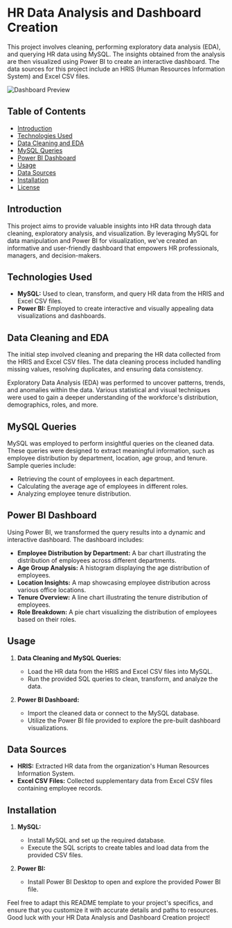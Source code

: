 # HR Data Analysis and Dashboard Creation

This project involves cleaning, performing exploratory data analysis (EDA), and querying HR data using MySQL. The insights obtained from the analysis are then visualized using Power BI to create an interactive dashboard. The data sources for this project include an HRIS (Human Resources Information System) and Excel CSV files.

![Dashboard Preview](dashboard_preview.png)

## Table of Contents

- [Introduction](#introduction)
- [Technologies Used](#technologies-used)
- [Data Cleaning and EDA](#data-cleaning-and-eda)
- [MySQL Queries](#mysql-queries)
- [Power BI Dashboard](#power-bi-dashboard)
- [Usage](#usage)
- [Data Sources](#data-sources)
- [Installation](#installation)
- [License](#license)

## Introduction

This project aims to provide valuable insights into HR data through data cleaning, exploratory analysis, and visualization. By leveraging MySQL for data manipulation and Power BI for visualization, we've created an informative and user-friendly dashboard that empowers HR professionals, managers, and decision-makers.

## Technologies Used

- **MySQL:** Used to clean, transform, and query HR data from the HRIS and Excel CSV files.
- **Power BI:** Employed to create interactive and visually appealing data visualizations and dashboards.

## Data Cleaning and EDA

The initial step involved cleaning and preparing the HR data collected from the HRIS and Excel CSV files. The data cleaning process included handling missing values, resolving duplicates, and ensuring data consistency.

Exploratory Data Analysis (EDA) was performed to uncover patterns, trends, and anomalies within the data. Various statistical and visual techniques were used to gain a deeper understanding of the workforce's distribution, demographics, roles, and more.

## MySQL Queries

MySQL was employed to perform insightful queries on the cleaned data. These queries were designed to extract meaningful information, such as employee distribution by department, location, age group, and tenure. Sample queries include:

- Retrieving the count of employees in each department.
- Calculating the average age of employees in different roles.
- Analyzing employee tenure distribution.

## Power BI Dashboard

Using Power BI, we transformed the query results into a dynamic and interactive dashboard. The dashboard includes:

- **Employee Distribution by Department:** A bar chart illustrating the distribution of employees across different departments.
- **Age Group Analysis:** A histogram displaying the age distribution of employees.
- **Location Insights:** A map showcasing employee distribution across various office locations.
- **Tenure Overview:** A line chart illustrating the tenure distribution of employees.
- **Role Breakdown:** A pie chart visualizing the distribution of employees based on their roles.

## Usage

1. **Data Cleaning and MySQL Queries:**
   - Load the HR data from the HRIS and Excel CSV files into MySQL.
   - Run the provided SQL queries to clean, transform, and analyze the data.

2. **Power BI Dashboard:**
   - Import the cleaned data or connect to the MySQL database.
   - Utilize the Power BI file provided to explore the pre-built dashboard visualizations.

## Data Sources

- **HRIS:** Extracted HR data from the organization's Human Resources Information System.
- **Excel CSV Files:** Collected supplementary data from Excel CSV files containing employee records.

## Installation

1. **MySQL:**
   - Install MySQL and set up the required database.
   - Execute the SQL scripts to create tables and load data from the provided CSV files.

2. **Power BI:**
   - Install Power BI Desktop to open and explore the provided Power BI file.


Feel free to adapt this README template to your project's specifics, and ensure that you customize it with accurate details and paths to resources. Good luck with your HR Data Analysis and Dashboard Creation project!
